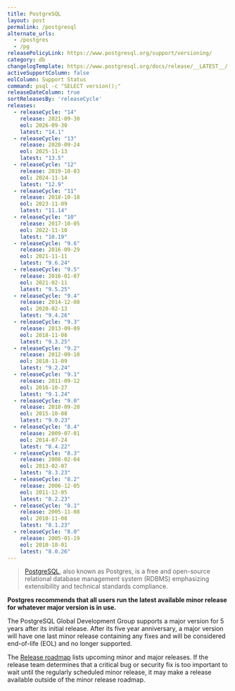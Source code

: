 ```yaml
---
title: PostgreSQL
layout: post
permalink: /postgresql
alternate_urls:
  - /postgres
  - /pg
releasePolicyLink: https://www.postgresql.org/support/versioning/
category: db
changelogTemplate: https://www.postgresql.org/docs/release/__LATEST__/
activeSupportColumn: false
eolColumn: Support Status
command: psql -c "SELECT version();"
releaseDateColumn: true
sortReleasesBy: 'releaseCycle'
releases:
  - releaseCycle: "14"
    release: 2021-09-30
    eol: 2026-09-30
    latest: "14.1"
  - releaseCycle: "13"
    release: 2020-09-24
    eol: 2025-11-13
    latest: "13.5"
  - releaseCycle: "12"
    release: 2019-10-03
    eol: 2024-11-14
    latest: "12.9"
  - releaseCycle: "11"
    release: 2018-10-18
    eol: 2023-11-09
    latest: "11.14"
  - releaseCycle: "10"
    release: 2017-10-05
    eol: 2022-11-10
    latest: "10.19"
  - releaseCycle: "9.6"
    release: 2016-09-29
    eol: 2021-11-11
    latest: "9.6.24"
  - releaseCycle: "9.5"
    release: 2016-01-07
    eol: 2021-02-11
    latest: "9.5.25"
  - releaseCycle: "9.4"
    release: 2014-12-08
    eol: 2020-02-13
    latest: "9.4.26"
  - releaseCycle: "9.3"
    release: 2013-09-09
    eol: 2018-11-08
    latest: "9.3.25"
  - releaseCycle: "9.2"
    release: 2012-09-10
    eol: 2018-11-09
    latest: "9.2.24"
  - releaseCycle: "9.1"
    release: 2011-09-12
    eol: 2016-10-27
    latest: "9.1.24"
  - releaseCycle: "9.0"
    release: 2010-09-20
    eol: 2015-10-08
    latest: "9.0.23"
  - releaseCycle: "8.4"
    release: 2009-07-01
    eol: 2014-07-24
    latest: "8.4.22"
  - releaseCycle: "8.3"
    release: 2008-02-04
    eol: 2013-02-07
    latest: "8.3.23"
  - releaseCycle: "8.2"
    release: 2006-12-05
    eol: 2011-12-05
    latest: "8.2.23"
  - releaseCycle: "8.1"
    release: 2005-11-08
    eol: 2010-11-08
    latest: "8.1.23"
  - releaseCycle: "8.0"
    release: 2005-01-19
    eol: 2010-10-01
    latest: "8.0.26"
---
```


> [PostgreSQL](https://www.postgresql.org/), also known as Postgres, is a free and open-source relational database management system (RDBMS) emphasizing extensibility and technical standards compliance.

**Postgres recommends that all users run the latest available minor release for whatever major version is in use.**

The PostgreSQL Global Development Group supports a major version for 5 years after its initial release. After its five year anniversary, a major version will have one last minor release containing any fixes and will be considered end-of-life (EOL) and no longer supported.

The [Release roadmap](https://www.postgresql.org/developer/roadmap/) lists upcoming minor and major releases. If the release team determines that a critical bug or security fix is too important to wait until the regularly scheduled minor release, it may make a release available outside of the minor release roadmap.
